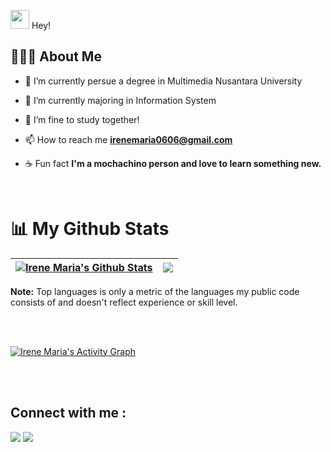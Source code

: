 <img  src="https://raw.githubusercontent.com/MartinHeinz/MartinHeinz/master/wave.gif" width="30px"> Hey!


## 🙋🏻‍♀️ About Me 

- 🔭 I’m currently persue a degree in  Multimedia Nusantara University

- 🌱 I’m currently majoring in Information System

- 👯 I’m fine to study together! 

<!-- - 👨‍💻 All of my projects are available at **[My Portfolio](https://irenemariajoseph.com)** -->

- 📫 How to reach me **irenemaria0606@gmail.com**

- ☕ Fun fact **I'm a mochachino person and love to learn something new.**

<br/>


# 📊 My Github Stats
| <a href="https://github.com/irenemariajoseph/github-readme-stats"><img align="center" src="https://github-readme-stats.vercel.app/api?username=irenemariajoseph&show_icons=true&count_private=true&theme=slateorange&hide_border=true&bg_color=0D1117" alt="Irene Maria's Github Stats" /></a> | <a href="https://github.com/irenemariajoseph/github-readme-stats"><img align="center" src="https://github-readme-stats.vercel.app/api/top-langs/?username=irenemariajoseph&langs_count=6&count_private=true&layout=compact&theme=slateorange&hide_border=true&bg_color=0D1117" /></a> |
| ------------- | ------------- |

<b>Note:</b> Top languages is only a metric of the languages my public code consists of and doesn't reflect experience or skill level.


<br/>
<br/>

<a href="https://github.com/irenemariajoseph/github-readme-activity-graph"><img alt="Irene Maria's Activity Graph" src="https://activity-graph.herokuapp.com/graph?username=irenemariajoseph&bg_color=0D1117&color=F9CA24&line=F9CA24&point=FFFFFF&hide_border=true" /></a>

<br/>
<br/>

## Connect with me :

<p align="left">
<a href = "https://www.linkedin.com/in/irenemariajoseph/"><img src="https://img.icons8.com/fluent/48/000000/linkedin.png"/></a>
<a href = "https://www.instagram.com/irenemariajoseph/"><img src="https://img.icons8.com/fluent/48/000000/instagram-new.png"/></a>
</p>

<!--
**irenemariajoseph/irenemariajoseph** is a ✨ _special_ ✨ repository because its `README.md` (this file) appears on your GitHub profile.

Here are some ideas to get you started:

- 🔭 I’m currently working on ...
- 🌱 I’m currently learning ...
- 👯 I’m looking to collaborate on ...
- 🤔 I’m looking for help with ...
- 💬 Ask me about ...
- 📫 How to reach me: ...
- 😄 Pronouns: ...
- ⚡ Fun fact: ...
-->